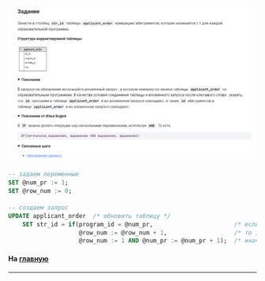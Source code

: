 

<img src="../art/3.4.6.task.png" alt="solution" >

```sql
-- задаем переменные
SET @num_pr := 1;
SET @row_num := 0;

-- создаем запрос
UPDATE applicant_order  /* обновить таблицу */
    SET str_id = if(program_id = @num_pr,                       /* если условие 1 истина */
                    @row_num := @row_num + 1,                   /* то заменить на значение */
                    @row_num := 1 AND @num_pr := @num_pr + 1);  /* иначе заменить на */
```



#### На [главную](https://github.com/BEPb/stepik_sql#readme)

---


